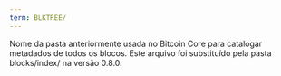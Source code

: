 ```yaml
---
term: BLKTREE/
---
```


Nome da pasta anteriormente usada no Bitcoin Core para catalogar metadados de todos os blocos. Este arquivo foi substituído pela pasta blocks/index/ na versão 0.8.0.